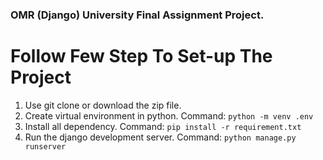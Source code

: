 ### OMR (Django) University Final Assignment Project.

# Follow Few Step To Set-up The Project
1. Use git clone or download the zip file.
2. Create virtual environment in python. Command: ```python -m venv .env ```
3. Install all dependency. Command: ```pip install -r requirement.txt``` 
4. Run the django development server.  Command: ```python manage.py runserver```
